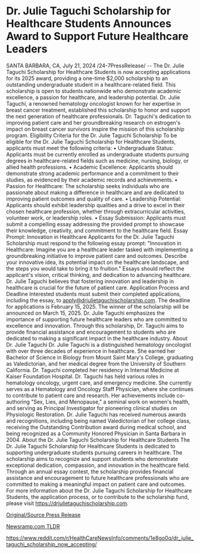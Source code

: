 # Dr. Julie Taguchi Scholarship for Healthcare Students Announces Award to Support Future Healthcare Leaders

SANTA BARBARA, CA, July 21, 2024 /24-7PressRelease/ -- The Dr. Julie Taguchi Scholarship for Healthcare Students is now accepting applications for its 2025 award, providing a one-time $2,000 scholarship to an outstanding undergraduate student in a healthcare-related field. This scholarship is open to students nationwide who demonstrate academic excellence, a passion for healthcare, and leadership potential.  Dr. Julie Taguchi, a renowned hematology oncologist known for her expertise in breast cancer treatment, established this scholarship to honor and support the next generation of healthcare professionals. Dr. Taguchi's dedication to improving patient care and her groundbreaking research on estrogen's impact on breast cancer survivors inspire the mission of this scholarship program.  Eligibility Criteria for the Dr. Julie Taguchi Scholarship To be eligible for the Dr. Julie Taguchi Scholarship for Healthcare Students, applicants must meet the following criteria:  •	Undergraduate Status: Applicants must be currently enrolled as undergraduate students pursuing degrees in healthcare-related fields such as medicine, nursing, biology, or allied health professions. •	Academic Excellence: Applicants should demonstrate strong academic performance and a commitment to their studies, as evidenced by their academic records and achievements. •	Passion for Healthcare: The scholarship seeks individuals who are passionate about making a difference in healthcare and are dedicated to improving patient outcomes and quality of care. •	Leadership Potential: Applicants should exhibit leadership qualities and a drive to excel in their chosen healthcare profession, whether through extracurricular activities, volunteer work, or leadership roles. •	Essay Submission: Applicants must submit a compelling essay addressing the provided prompt to showcase their knowledge, creativity, and commitment to the healthcare field. Essay Prompt: Innovation in Healthcare  Applicants for the Dr. Julie Taguchi Scholarship must respond to the following essay prompt: "Innovation in Healthcare: Imagine you are a healthcare leader tasked with implementing a groundbreaking initiative to improve patient care and outcomes. Describe your innovative idea, its potential impact on the healthcare landscape, and the steps you would take to bring it to fruition."  Essays should reflect the applicant's vision, critical thinking, and dedication to advancing healthcare. Dr. Julie Taguchi believes that fostering innovation and leadership in healthcare is crucial for the future of patient care.  Application Process and Deadline Interested students must submit their completed applications, including the essay, to apply@drjulietaguchischolarship.com. The deadline for applications is February 15, 2025. The winner of the scholarship will be announced on March 15, 2025.  Dr. Julie Taguchi emphasizes the importance of supporting future healthcare leaders who are committed to excellence and innovation. Through this scholarship, Dr. Taguchi aims to provide financial assistance and encouragement to students who are dedicated to making a significant impact in the healthcare industry.  About Dr. Julie Taguchi Dr. Julie Taguchi is a distinguished hematology oncologist with over three decades of experience in healthcare. She earned her Bachelor of Science in Biology from Mount Saint Mary's College, graduating as Valedictorian, and her medical degree from the University of Southern California. Dr. Taguchi completed her residency in Internal Medicine at Kaiser Foundation Hospital. Dr. Taguchi has held various roles in hematology oncology, urgent care, and emergency medicine. She currently serves as a Hematology and Oncology Staff Physician, where she continues to contribute to patient care and research. Her achievements include co-authoring "Sex, Lies, and Menopause," a seminal work on women's health, and serving as Principal Investigator for pioneering clinical studies on Physiologic Restoration.  Dr. Julie Taguchi has received numerous awards and recognitions, including being named Valedictorian of her college class, receiving the Outstanding Contribution award during medical school, and being recognized as a Community Honored Physician in Santa Barbara in 2004.  About the Dr. Julie Taguchi Scholarship for Healthcare Students The Dr. Julie Taguchi Scholarship for Healthcare Students is dedicated to supporting undergraduate students pursuing careers in healthcare. The scholarship aims to recognize and support students who demonstrate exceptional dedication, compassion, and innovation in the healthcare field. Through an annual essay contest, the scholarship provides financial assistance and encouragement to future healthcare professionals who are committed to making a meaningful impact on patient care and outcomes.  For more information about the Dr. Julie Taguchi Scholarship for Healthcare Students, the application process, or to contribute to the scholarship fund, please visit https://drjulietaguchischolarship.com. 

[Original/Source Press Release](https://www.24-7pressrelease.com/press-release/512717/dr-julie-taguchi-scholarship-for-healthcare-students-announces-award-to-support-future-healthcare-leaders)
                    

[Newsramp.com TLDR](None) 

https://www.reddit.com/r/HealthCareNewsInfo/comments/1e8go0q/dr_julie_taguchi_scholarship_now_accepting/